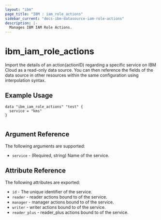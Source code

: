 ```yaml
---
layout: "ibm"
page_title: "IBM : iam_role_actions"
sidebar_current: "docs-ibm-datasource-iam-role-actions"
description: |-
  Manages IBM IAM Role Actions.
---
```


# ibm\_iam_role_actions

Import the details of an action(actionID) regarding a specific service  on IBM Cloud as a read-only data source. You can then reference the fields of the data source in other resources within the same configuration using interpolation syntax.

## Example Usage

```hcl
data "ibm_iam_role_actions" "test" {
  service = "kms"
}


```

## Argument Reference

The following arguments are supported:

* `service` - (Required, string) Name of the service.

## Attribute Reference

The following attributes are exported:

* `id` - The unique identifier of the service.
* `reader` -  reader actions bound to of the service.
* `manager` -  manager actions bound to of the service.
* `writer` -  writer actions bound to of the service.
* `reader_plus` -  reader_plus actions bound to of the service.



  
